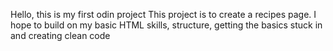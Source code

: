 Hello, this is my first odin project
This project is to create a recipes page. 
I hope to build on my basic HTML skills, structure, getting the basics stuck in and creating clean code